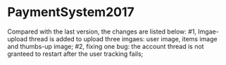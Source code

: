 # PaymentSystem2017
Compared with the last version, the changes are listed below:
#1, Imgae-upload thread is added to upload three imgaes: user image, items image and thumbs-up image;
#2, fixing one bug: the account thread is not granteed to restart after the user tracking fails;
